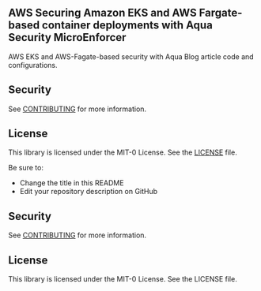 ## AWS Securing Amazon EKS and AWS Fargate-based container deployments with Aqua Security MicroEnforcer

AWS EKS and AWS-Fagate-based security with Aqua Blog article code and configurations.


## Security

See [CONTRIBUTING](CONTRIBUTING.md#security-issue-notifications) for more information.

## License

This library is licensed under the MIT-0 License. See the [LICENSE](LICENSE) file.



Be sure to:

* Change the title in this README
* Edit your repository description on GitHub

## Security

See [CONTRIBUTING](CONTRIBUTING.md#security-issue-notifications) for more information.

## License

This library is licensed under the MIT-0 License. See the LICENSE file.

